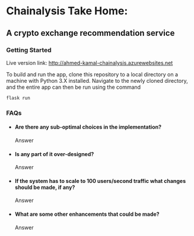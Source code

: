 # Chainalysis Take Home:
## A crypto exchange recommendation service

### Getting Started

Live version link: http://ahmed-kamal-chainalysis.azurewebsites.net

To build and run the app, clone this repository to a local directory on a machine with Python 3.X installed. Navigate to the newly cloned directory, and the entire app can then be run using the command

```
flask run
```

### FAQs

* #### Are there any sub-optimal choices in the implementation?
    Answer
* #### Is any part of it over-designed?
    Answer
* #### If the system has to scale to 100 users/second traffic what changes should be made, if any?
    Answer
* #### What are some other enhancements that could be made?
    Answer
